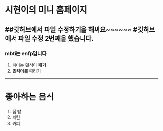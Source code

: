 # 시현이의 미니 홈페이지
##깃허브에서 파일 수정하기을 해써요~~~~~~
#깃허브에서 파일 수정 2번쨰을 했습니다.
---
### mbti는 enfp입니다
1. 취미는 민석이 **패기**
2. **민석이를** 때리기
---
# 좋아하는 음식
1. 집 밥
2. 치킨
3. 커피
